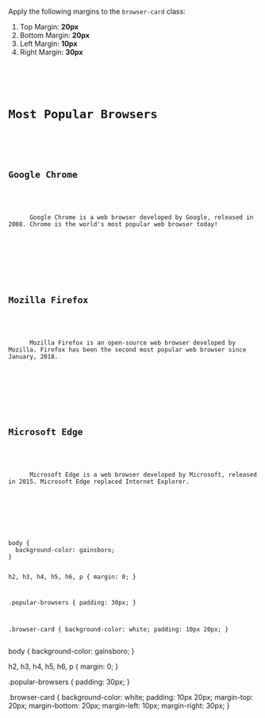 Apply the following margins to the `browser-card` class:

  1. Top Margin: **20px**
  2. Bottom Margin: **20px**
  3. Left Margin: **10px**
  4. Right Margin: **30px**

<codeblock language="css" type="exercise" testMode="fixedInput">
<code>
<panel language="html">
<div class="popular-browsers">
  <h1>Most Popular Browsers</h1>
  <div class="browser-card">
    <h2>Google Chrome</h2>
    <p>
      Google Chrome is a web browser developed by Google, released in 2008. Chrome is the world's most popular web browser today!
    </p>
  </div>
  <div class="browser-card">
    <h2>Mozilla Firefox</h2>
    <p>
      Mozilla Firefox is an open-source web browser developed by Mozilla. Firefox has been the second most popular web browser since January, 2018.
    </p>
  </div>
  <div class="browser-card">
    <h2>Microsoft Edge</h2>
    <p>
      Microsoft Edge is a web browser developed by Microsoft, released in 2015. Microsoft Edge replaced Internet Explorer.
    </p>
  </div>
</div>
</panel>
<panel language="css">
body {
  background-color: gainsboro;
}

h2, h3, h4, h5, h6, p {
  margin: 0;
}

.popular-browsers {
  padding: 30px;
}

.browser-card {
  background-color: white;
  padding: 10px 20px;
}
</panel>
</code>

<solution>
body {
  background-color: gainsboro;
}

h2, h3, h4, h5, h6, p {
  margin: 0;
}

.popular-browsers {
  padding: 30px;
}

.browser-card {
  background-color: white;
  padding: 10px 20px;
  margin-top: 20px;
  margin-bottom: 20px;
  margin-left: 10px;
  margin-right: 30px;
}
</solution>
</codeblock>
